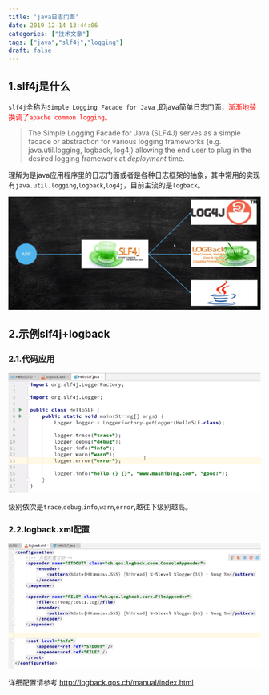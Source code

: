 ```yaml
---
title: 'java日志门面'
date: 2019-12-14 13:44:06
categories: ["技术文章"]
tags: ["java","slf4j","logging"]
draft: false
---
```




## 1.slf4j是什么

`slf4j`全称为`Simple Logging Facade for Java` ,即java简单日志门面，<font color=red>渐渐地替换调了`apache common logging`。</font>

> The Simple Logging Facade for Java (SLF4J) serves as a simple facade or abstraction for various logging frameworks (e.g. java.util.logging, logback, log4j) allowing the end user to plug in the desired logging framework at *deployment* time.

理解为是java应用程序里的日志门面或者是各种日志框架的抽象，其中常用的实现有`java.util.logging`,`logback`,`log4j`，目前主流的是`logback`。

![](/mb/images/slf4j/slf4j_framework.png)

## 2.示例slf4j+logback

### 2.1.代码应用

![](/mb/images/slf4j/use.png)

级别依次是`trace`,`debug`,`info`,`warn`,`error`,越往下级别越高。

### 2.2.logback.xml配置

![](/mb/images/slf4j/logback.xml.png)

详细配置请参考 http://logback.qos.ch/manual/index.html
